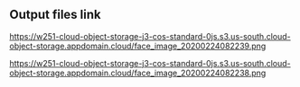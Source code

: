 ## Output files link

https://w251-cloud-object-storage-j3-cos-standard-0js.s3.us-south.cloud-object-storage.appdomain.cloud/face_image_20200224082239.png

https://w251-cloud-object-storage-j3-cos-standard-0js.s3.us-south.cloud-object-storage.appdomain.cloud/face_image_20200224082238.png
